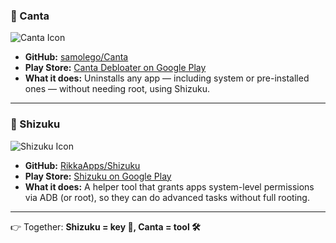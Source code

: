 ### 🔹 Canta  
![Canta Icon](https://raw.githubusercontent.com/samolego/Canta/master/app/src/main/res/mipmap-xxxhdpi/ic_launcher.png)  

- **GitHub:** [samolego/Canta](https://github.com/samolego/Canta)  
- **Play Store:** [Canta Debloater on Google Play](https://play.google.com/store/apps/details?id=io.github.samolego.canta)  
- **What it does:** Uninstalls any app — including system or pre-installed ones — without needing root, using Shizuku.  

---

### 🔹 Shizuku  
![Shizuku Icon](https://raw.githubusercontent.com/RikkaApps/Shizuku/master/app/src/main/res/mipmap-xxxhdpi/ic_launcher.png)  

- **GitHub:** [RikkaApps/Shizuku](https://github.com/RikkaApps/Shizuku)  
- **Play Store:** [Shizuku on Google Play](https://play.google.com/store/apps/details?id=moe.shizuku.privileged.api)  
- **What it does:** A helper tool that grants apps system-level permissions via ADB (or root), so they can do advanced tasks without full rooting.  

---

👉 Together: **Shizuku = key 🔑, Canta = tool 🛠️**